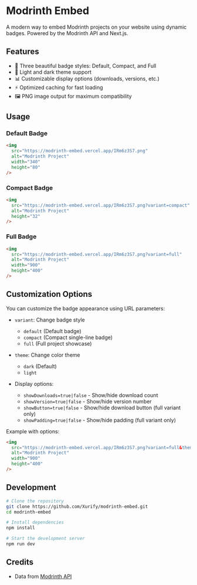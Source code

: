 # Modrinth Embed

A modern way to embed Modrinth projects on your website using dynamic badges. Powered by the Modrinth API and Next.js.

## Features

- 🎨 Three beautiful badge styles: Default, Compact, and Full
- 🌙 Light and dark theme support
- 📊 Customizable display options (downloads, versions, etc.)
- ⚡ Optimized caching for fast loading
- 🖼️ PNG image output for maximum compatibility

## Usage

### Default Badge

```html
<img 
  src="https://modrinth-embed.vercel.app/IRm6z3S7.png" 
  alt="Modrinth Project" 
  width="340" 
  height="80" 
/>
```

### Compact Badge

```html
<img 
  src="https://modrinth-embed.vercel.app/IRm6z3S7.png?variant=compact" 
  alt="Modrinth Project" 
  height="32" 
/>
```

### Full Badge

```html
<img 
  src="https://modrinth-embed.vercel.app/IRm6z3S7.png?variant=full" 
  alt="Modrinth Project" 
  width="900" 
  height="400" 
/>
```

## Customization Options

You can customize the badge appearance using URL parameters:

- `variant`: Change badge style
  - `default` (Default badge)
  - `compact` (Compact single-line badge)
  - `full` (Full project showcase)

- `theme`: Change color theme
  - `dark` (Default)
  - `light`

- Display options:
  - `showDownloads=true|false` - Show/hide download count
  - `showVersion=true|false` - Show/hide version number
  - `showButton=true|false` - Show/hide download button (full variant only)
  - `showPadding=true|false` - Show/hide padding (full variant only)

Example with options:
```html
<img 
  src="https://modrinth-embed.vercel.app/IRm6z3S7.png?variant=full&theme=light&showDownloads=true" 
  alt="Modrinth Project" 
  width="900" 
  height="400"
/>
```

## Development

```bash
# Clone the repository
git clone https://github.com/Xurify/modrinth-embed.git
cd modrinth-embed

# Install dependencies
npm install

# Start the development server
npm run dev
```

## Credits

- Data from [Modrinth API](https://docs.modrinth.com/)
